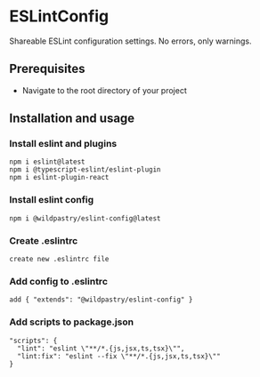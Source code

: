 # ESLintConfig
Shareable ESLint configuration settings. No errors, only warnings.

## Prerequisites
- Navigate to the root directory of your project

## Installation and usage

### Install eslint and plugins
```
npm i eslint@latest
npm i @typescript-eslint/eslint-plugin
npm i eslint-plugin-react
```

### Install eslint config
```
npm i @wildpastry/eslint-config@latest
```

### Create .eslintrc
```
create new .eslintrc file
```

### Add config to .eslintrc
```
add { "extends": "@wildpastry/eslint-config" }
```

### Add scripts to package.json
```
"scripts": {
  "lint": "eslint \"**/*.{js,jsx,ts,tsx}\"",
  "lint:fix": "eslint --fix \"**/*.{js,jsx,ts,tsx}\""
}
```
